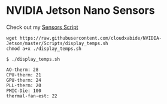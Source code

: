 # NVIDIA Jetson Nano Sensors

Check out my [Sensors Script](../Scripts/display_temps.sh)
```
wget https://raw.githubusercontent.com/cloudxabide/NVIDIA-Jetson/master/Scripts/display_temps.sh
chmod a+x ./display_temps.sh

$ ./display_temps.sh

AO-therm: 28
CPU-therm: 21
GPU-therm: 24
PLL-therm: 20
PMIC-Die: 100
thermal-fan-est: 22
```
